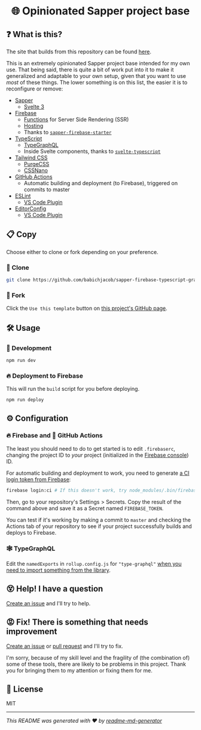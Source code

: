 <h1 align="center">🌐 Opinionated Sapper project base</h1>

## ❓ What is this?
The site that builds from this repository can be found [here](https://fir-sapper-tailwindcss.web.app/).

This is an extremely opinionated Sapper project base intended for my own use. That being said, there is quite a bit of work put into it to make it generalized and adaptable to your own setup, given that you want to use *most* of these things. The lower something is on this list, the easier it is to reconfigure or remove:
* [Sapper](https://sapper.svelte.dev/)
  * [Svelte 3](https://svelte.dev/)
* [Firebase](https://firebase.google.com/)
  * [Functions](https://firebase.google.com/docs/functions/) for Server Side Rendering (SSR)
  * [Hosting](https://firebase.google.com/docs/hosting)
  * Thanks to [`sapper-firebase-starter`](https://github.com/Eckhardt-D/sapper-firebase-starter)
* [TypeScript](https://www.typescriptlang.org/)
  * [TypeGraphQL](https://typegraphql.ml/)
  * Inside Svelte components, thanks to [`svelte-typescript`](https://github.com/pyoner/svelte-typescript)
* [Tailwind CSS](https://tailwindcss.com/)
  * [PurgeCSS](https://www.purgecss.com/)
  * [CSSNano](https://cssnano.co/)
* [GitHub Actions](https://github.com/features/actions)
  * Automatic building and deployment (to Firebase), triggered on commits to master
* [ESLint](https://eslint.org/)
  * [VS Code Plugin](https://marketplace.visualstudio.com/items?itemName=dbaeumer.vscode-eslint)
* [EditorConfig](https://editorconfig.org/)
  * [VS Code Plugin](https://marketplace.visualstudio.com/items?itemName=EditorConfig.EditorConfig)

## 📋 Copy
Choose either to clone or fork depending on your preference.

### 🐑 Clone
```sh
git clone https://github.com/babichjacob/sapper-firebase-typescript-graphql-tailwindcss-actions-template
```
### 🍴 Fork
Click the `Use this template` button on [this project's GitHub page](https://github.com/babichjacob/sapper-firebase-typescript-graphql-tailwindcss-actions-template).

## 🛠 Usage
### 🔄 Development
```sh
npm run dev
```

### 🔥 Deployment to Firebase
This will run the `build` script for you before deploying.
```sh
npm run deploy
```

## ⚙ Configuration
### 🔥 Firebase and 🐙 GitHub Actions
The least you should need to do to get started is to edit `.firebaserc`, changing the project ID to *your* project (initialized in the [Firebase console](https://console.firebase.google.com/)) ID.

For automatic building and deployment to work, you need to generate [a CI login token from Firebase](https://firebase.google.com/docs/cli#cli-ci-systems):
```sh
firebase login:ci # If this doesn't work, try node_modules/.bin/firebase login:ci
```
Then, go to your repository's Settings > Secrets. Copy the result of the command above and save it as a Secret named `FIREBASE_TOKEN`.

You can test if it's working by making a commit to `master` and checking the Actions tab of your repository to see if your project successfully builds and deploys to Firebase.

### 🕸️ TypeGraphQL
Edit the `namedExports` in `rollup.config.js` for `"type-graphql"` [when you need to import something from the library](https://github.com/MichalLytek/type-graphql/issues/378).

## 😵 Help! I have a question
[Create an issue](https://github.com/babichjacob/sapper-firebase-typescript-graphql-tailwindcss-actions-template/issues/new) and I'll try to help.

## 😡 Fix! There is something that needs improvement
[Create an issue](https://github.com/babichjacob/sapper-firebase-typescript-graphql-tailwindcss-actions-template/issues/new) or [pull request](https://github.com/babichjacob/sapper-firebase-typescript-graphql-tailwindcss-actions-template/pulls) and I'll try to fix.

I'm sorry, because of my skill level and the fragility of (the combination of) some of these tools, there are likely to be problems in this project. Thank you for bringing them to my attention or fixing them for me.

## 📄 License
MIT

***
_This README was generated with ❤️ by [readme-md-generator](https://github.com/kefranabg/readme-md-generator)_

